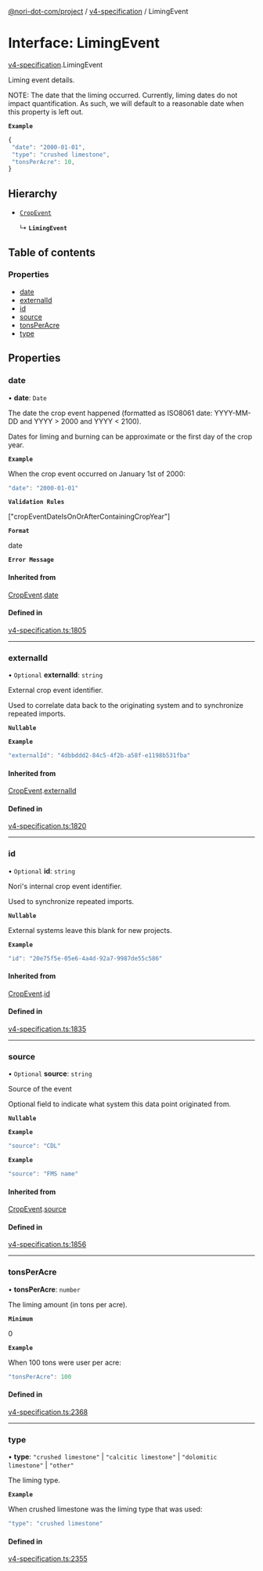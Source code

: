 [@nori-dot-com/project](../README.md) / [v4-specification](../modules/v4_specification.md) / LimingEvent

# Interface: LimingEvent

[v4-specification](../modules/v4_specification.md).LimingEvent

Liming event details.

NOTE: The date that the liming occurred. Currently, liming dates do not impact quantification.
As such, we will default to a reasonable date when this property is left out.

**`Example`**

```js
{
 "date": "2000-01-01",
 "type": "crushed limestone",
 "tonsPerAcre": 10,
}
```

## Hierarchy

- [`CropEvent`](v4_specification.CropEvent.md)

  ↳ **`LimingEvent`**

## Table of contents

### Properties

- [date](v4_specification.LimingEvent.md#date)
- [externalId](v4_specification.LimingEvent.md#externalid)
- [id](v4_specification.LimingEvent.md#id)
- [source](v4_specification.LimingEvent.md#source)
- [tonsPerAcre](v4_specification.LimingEvent.md#tonsperacre)
- [type](v4_specification.LimingEvent.md#type)

## Properties

### date

• **date**: `Date`

The date the crop event happened (formatted as ISO8061 date: YYYY-MM-DD and YYYY > 2000 and YYYY < 2100).

Dates for liming and burning can be approximate or the first day of the crop year.

**`Example`**

<caption>When the crop event occurred on January 1st of 2000:</caption>

```js
"date": "2000-01-01"
```

**`Validation Rules`**

["cropEventDateIsOnOrAfterContainingCropYear"]

**`Format`**

date

**`Error Message`**

#### Inherited from

[CropEvent](v4_specification.CropEvent.md).[date](v4_specification.CropEvent.md#date)

#### Defined in

[v4-specification.ts:1805](https://github.com/nori-dot-eco/nori-dot-com/blob/aa5eddd/packages/project/src/v4-specification.ts#L1805)

___

### externalId

• `Optional` **externalId**: `string`

External crop event identifier.

Used to correlate data back to the originating system and to synchronize repeated imports.

**`Nullable`**

**`Example`**

```js
"externalId": "4dbbddd2-84c5-4f2b-a58f-e1198b531fba"
```

#### Inherited from

[CropEvent](v4_specification.CropEvent.md).[externalId](v4_specification.CropEvent.md#externalid)

#### Defined in

[v4-specification.ts:1820](https://github.com/nori-dot-eco/nori-dot-com/blob/aa5eddd/packages/project/src/v4-specification.ts#L1820)

___

### id

• `Optional` **id**: `string`

Nori's internal crop event identifier.

Used to synchronize repeated imports.

**`Nullable`**

External systems leave this blank for new projects.

**`Example`**

```js
"id": "20e75f5e-05e6-4a4d-92a7-9987de55c586"
```

#### Inherited from

[CropEvent](v4_specification.CropEvent.md).[id](v4_specification.CropEvent.md#id)

#### Defined in

[v4-specification.ts:1835](https://github.com/nori-dot-eco/nori-dot-com/blob/aa5eddd/packages/project/src/v4-specification.ts#L1835)

___

### source

• `Optional` **source**: `string`

Source of the event

Optional field to indicate what system this data point originated from.

**`Nullable`**

**`Example`**

```js
"source": "CDL"
```

**`Example`**

```js
"source": "FMS name"
```

#### Inherited from

[CropEvent](v4_specification.CropEvent.md).[source](v4_specification.CropEvent.md#source)

#### Defined in

[v4-specification.ts:1856](https://github.com/nori-dot-eco/nori-dot-com/blob/aa5eddd/packages/project/src/v4-specification.ts#L1856)

___

### tonsPerAcre

• **tonsPerAcre**: `number`

The liming amount (in tons per acre).

**`Minimum`**

0

**`Example`**

<caption>When 100 tons were user per acre:</caption>

```js
"tonsPerAcre": 100
```

#### Defined in

[v4-specification.ts:2368](https://github.com/nori-dot-eco/nori-dot-com/blob/aa5eddd/packages/project/src/v4-specification.ts#L2368)

___

### type

• **type**: ``"crushed limestone"`` \| ``"calcitic limestone"`` \| ``"dolomitic limestone"`` \| ``"other"``

The liming type.

**`Example`**

<caption>When crushed limestone was the liming type that was used:</caption>

```js
"type": "crushed limestone"
```

#### Defined in

[v4-specification.ts:2355](https://github.com/nori-dot-eco/nori-dot-com/blob/aa5eddd/packages/project/src/v4-specification.ts#L2355)
